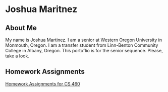 # Joshua  Maritnez

## About Me

My name is Joshua Martinez. I am a senior at Western Oregon University in Monmouth, Oregon. I am a transfer student from Linn-Benton Community College in Albany, Oregon. This portoflio is for the senior sequence. Please, take a look.


## Homework Assignments
[Homework Assignments for CS 460](portfolio/portMain-cs460.md)